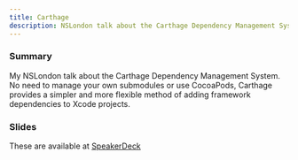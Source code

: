 ```yaml
---
title: Carthage
description: NSLondon talk about the Carthage Dependency Management System.
---
```


### Summary

My NSLondon talk about the Carthage Dependency Management System. No need to manage your own submodules or use
CocoaPods, Carthage provides a simpler and more flexible method of adding framework dependencies to Xcode projects.

### Slides

These are available at [SpeakerDeck](https://speakerdeck.com/abizern/carthage)
